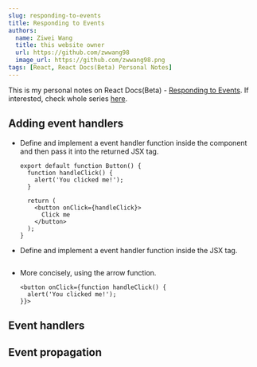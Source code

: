 ```yaml
---
slug: responding-to-events
title: Responding to Events
authors:
  name: Ziwei Wang
  title: this website owner
  url: https://github.com/zwwang98
  image_url: https://github.com/zwwang98.png
tags: [React, React Docs(Beta) Personal Notes]
---
```


This is my personal notes on React Docs(Beta) - [Responding to Events](https://beta.reactjs.org/learn/responding-to-events). If interested, check whole series [here](https://zwwang98.github.io/blog/react-docs-beta-notes).

## Adding event handlers
- Define and implement a event handler function inside the component and then pass it into the returned JSX tag.
  ```
  export default function Button() {
    function handleClick() {
      alert('You clicked me!');
    }

    return (
      <button onClick={handleClick}>
        Click me
      </button>
    );
  }
  ```
- Define and implement a event handler function inside the JSX tag.
  ```
  ```
- More concisely, using the arrow function.
  ```
  <button onClick={function handleClick() {
    alert('You clicked me!');
  }}>
  ```

Event handlers
- 

## Event propagation